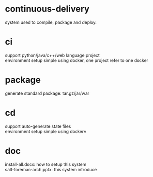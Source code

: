 # continuous-delivery
system used to compile, package and deploy.</br>

# ci
support python/java/c++/web language project</br>
environment setup simple using docker, one project refer to one docker</br>

# package
generate standard package: tar.gz/jar/war</br>

# cd
support auto-generate state files</br>
environment setup simple using dockerv

# doc
install-all.docx: how to setup this system</br>
salt-foreman-arch.pptx: this system introduce</br>

